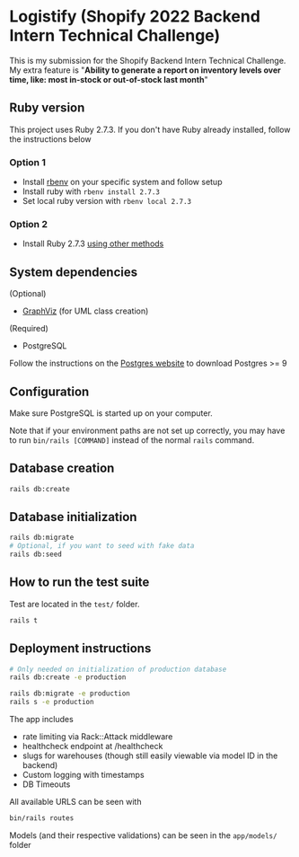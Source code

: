 # Logistify (Shopify 2022 Backend Intern Technical Challenge)

This is my submission for the Shopify Backend Intern Technical Challenge. My extra feature is "__Ability to generate a report on inventory levels over time, like: most in-stock or out-of-stock last month__"

## Ruby version

This project uses Ruby 2.7.3. If you don't have Ruby already installed, follow the instructions below 

### Option 1
* Install [rbenv](https://github.com/rbenv/rbenv) on your specific system and follow setup
* Install ruby with ```rbenv install 2.7.3```
* Set local ruby version with ```rbenv local 2.7.3```

### Option 2
* Install Ruby 2.7.3 [using other methods](https://www.ruby-lang.org/en/documentation/installation/)
## System dependencies

(Optional)
- [GraphViz](https://graphviz.org/download/) (for UML class creation)

(Required)
- PostgreSQL

Follow the instructions on the [Postgres website](https://www.postgresql.org/download/) to download Postgres >= 9

## Configuration

Make sure PostgreSQL is started up on your computer.

Note that if your environment paths are not set up correctly, you may have to run ```bin/rails [COMMAND]``` instead of the normal `rails` command.
## Database creation

```bash
rails db:create
```

## Database initialization

```bash
rails db:migrate
# Optional, if you want to seed with fake data 
rails db:seed 
```

## How to run the test suite

Test are located in the `test/` folder.
```bash
rails t
```


## Deployment instructions

```bash
# Only needed on initialization of production database  
rails db:create -e production

rails db:migrate -e production 
rails s -e production 
```

The app includes 

* rate limiting via Rack::Attack middleware 
* healthcheck endpoint at /healthcheck
* slugs for warehouses (though still easily viewable via model ID in the backend)
* Custom logging with timestamps 
* DB Timeouts 

All available URLS can be seen with 
```bash
bin/rails routes
```

Models (and their respective validations) can be seen in the `app/models/` folder
